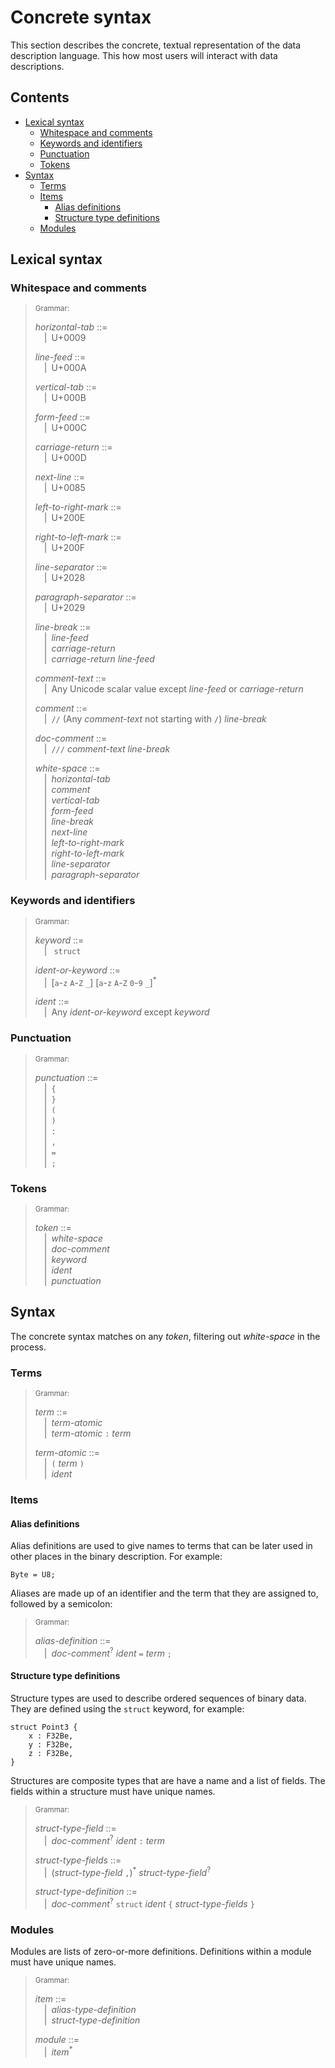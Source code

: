 # Concrete syntax

This section describes the concrete, textual representation of the data
description language. This how most users will interact with data descriptions.

## Contents

-   [Lexical syntax](#lexical-syntax)
    -   [Whitespace and comments](#whitespace-and-comments)
    -   [Keywords and identifiers](#keywords-and-identifiers)
    -   [Punctuation](#punctuation)
    -   [Tokens](#tokens)
-   [Syntax](#syntax)
    -   [Terms](#terms)
    -   [Items](#items)
        -   [Alias definitions](#alias-definitions)
        -   [Structure type definitions](#structure-type-definitions)
    -   [Modules](#modules)

## Lexical syntax

### Whitespace and comments

> <sub>Grammar:</sub>
>
> _horizontal-tab_ ::=\
> &emsp;|&ensp;U+0009
>
> _line-feed_ ::=\
> &emsp;|&ensp;U+000A
>
> _vertical-tab_ ::=\
> &emsp;|&ensp;U+000B
>
> _form-feed_ ::=\
> &emsp;|&ensp;U+000C
>
> _carriage-return_ ::=\
> &emsp;|&ensp;U+000D
>
> _next-line_ ::=\
> &emsp;|&ensp;U+0085
>
> _left-to-right-mark_ ::=\
> &emsp;|&ensp;U+200E
>
> _right-to-left-mark_ ::=\
> &emsp;|&ensp;U+200F
>
> _line-separator_ ::=\
> &emsp;|&ensp;U+2028
>
> _paragraph-separator_ ::=\
> &emsp;|&ensp;U+2029
>
> _line-break_ ::=\
> &emsp;|&ensp;_line-feed_\
> &emsp;|&ensp;_carriage-return_\
> &emsp;|&ensp;_carriage-return_ _line-feed_
>
> _comment-text_ ::=\
> &emsp;|&ensp;Any Unicode scalar value except _line-feed_ or _carriage-return_
>
> _comment_ ::=\
> &emsp;|&ensp;`//` (Any _comment-text_ not starting with `/`) _line-break_
>
> _doc-comment_ ::=\
> &emsp;|&ensp;`///` _comment-text_ _line-break_
>
> _white-space_ ::=\
> &emsp;|&ensp;_horizontal-tab_\
> &emsp;|&ensp;_comment_\
> &emsp;|&ensp;_vertical-tab_\
> &emsp;|&ensp;_form-feed_\
> &emsp;|&ensp;_line-break_\
> &emsp;|&ensp;_next-line_\
> &emsp;|&ensp;_left-to-right-mark_\
> &emsp;|&ensp;_right-to-left-mark_\
> &emsp;|&ensp;_line-separator_\
> &emsp;|&ensp;_paragraph-separator_

### Keywords and identifiers

> <sub>Grammar:</sub>
>
> _keyword_ ::=\
> &emsp;|&ensp; `struct`
>
> _ident-or-keyword_ ::=\
> &emsp;|&ensp;[`a`-`z` `A`-`Z` `_`] [`a`-`z` `A`-`Z` `0`-`9` `_`]<sup>\*</sup>
>
> _ident_ ::=\
> &emsp;|&ensp;Any _ident-or-keyword_ except _keyword_

### Punctuation

> <sub>Grammar:</sub>
>
> _punctuation_ ::=\
> &emsp;|&ensp;`{`\
> &emsp;|&ensp;`}`\
> &emsp;|&ensp;`(`\
> &emsp;|&ensp;`)`\
> &emsp;|&ensp;`:`\
> &emsp;|&ensp;`,`\
> &emsp;|&ensp;`=`\
> &emsp;|&ensp;`;`

### Tokens

> <sub>Grammar:</sub>
>
> _token_ ::=\
> &emsp;|&ensp;_white-space_\
> &emsp;|&ensp;_doc-comment_\
> &emsp;|&ensp;_keyword_\
> &emsp;|&ensp;_ident_\
> &emsp;|&ensp;_punctuation_

## Syntax

The concrete syntax matches on any _token_, filtering out _white-space_ in the
process.

### Terms

> <sub>Grammar:</sub>
>
> _term_ ::=\
> &emsp;|&ensp;_term-atomic_\
> &emsp;|&ensp;_term-atomic_ `:` _term_
>
> _term-atomic_ ::=\
> &emsp;|&ensp;`(` _term_ `)`\
> &emsp;|&ensp;_ident_

### Items

#### Alias definitions

Alias definitions are used to give names to terms that can be later used in
other places in the binary description. For example:

```
Byte = U8;
```

Aliases are made up of an identifier and the term that they are assigned to,
followed by a semicolon:

> <sub>Grammar:</sub>
>
> _alias-definition_ ::=\
> &emsp;|&ensp;_doc-comment_<sup>?</sup> _ident_ `=` _term_ `;`

#### Structure type definitions

Structure types are used to describe ordered sequences of binary data.
They are defined using the `struct` keyword, for example:

```
struct Point3 {
    x : F32Be,
    y : F32Be,
    z : F32Be,
}
```

Structures are composite types that are have a name and a list of fields. The
fields within a structure must have unique names.

> <sub>Grammar:</sub>
>
> _struct-type-field_ ::=\
> &emsp;|&ensp;_doc-comment_<sup>?</sup> _ident_ `:` _term_
>
> _struct-type-fields_ ::=\
> &emsp;|&ensp;(_struct-type-field_ `,`)<sup>\*</sup> _struct-type-field_<sup>?</sup>
>
> _struct-type-definition_ ::=\
> &emsp;|&ensp;_doc-comment_<sup>?</sup> `struct` _ident_ `{` _struct-type-fields_ `}`

### Modules

Modules are lists of zero-or-more definitions. Definitions within a module must have unique names.

> <sub>Grammar:</sub>
>
> _item_ ::=\
> &emsp;|&ensp;_alias-type-definition_\
> &emsp;|&ensp;_struct-type-definition_
>
> _module_ ::=\
> &emsp;|&ensp;_item_<sup>\*</sup>
